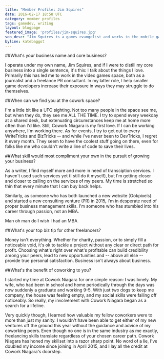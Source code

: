 ```yaml
---
title: "Member Profile: Jim Squires"
date: 2016-02-17 18:58 UTC
category: member profiles
tags: gamedev, writing
layout: blogpage
featured_image: 'profiles/jim-squires.jpg'
seo_desc: "Jim Squires is a games evangelist and works in the mobile games space. Jim's enthusiasm is contagious around Cowork Niagara, so much so that we wanted to show him off as our first member profile."
byline: katebaggot
---
```

##What's your business name and core business?

I operate under my own name, Jim Squires, and if I were to distill my core business into a single sentence, it's this: I talk about the things I love. Primarily this has led me to work in the video games space, both as a journalist and a freelance PR consultant. In my latter role, I help smaller game developers increase their exposure in ways they may struggle to do themselves.

##When can we find you at the cowork space?

I'm a little bit like a UFO sighting. Not too many people in the space see me, but when they do, they see me ALL THE TIME. I try to spend every weekday at a shared desk, but extenuating circumstances keep me at home more often than I'd like. Still, Cowork Niagara is my first love. If I can be working anywhere, I'm working there.
As for events, I try to get out to every WriteTricks and BizTricks -- and while I've never been to DevTricks, I regret it every month. They seem to have the coolest stuff going on there, even for folks like me who couldn't write a line of code to save their lives.

##What skill would most compliment your own in the pursuit of growing your business?

As a writer, I find myself more and more in need of transciption services. I haven't used such services yet (I still do it myself), but I'm getting closer and closer to calling on the services of my peers. My time is stretched so thin that every minute that I can buy back helps.

Similarly, as someone who has both launched a new website (Ookpixels) and started a new consulting venture (PR) in 2015, I'm in desperate need of proper business management skills. I'm someone who has stumbled into his career through passion, not an MBA.

Man oh man do I wish I had an MBA.

##What's your top biz tip for other freelancers?

Money isn't everything. Whether for charity, passion, or to simply fill a noticeable void, it's ok to tackle a project without any clear or direct path for profit. Choosing what's right over what's profitable can build credibility among your peers, lead to new opportunities and -- above all else -- provide true personal satisfaction. Business isn't always about business.

##What's the benefit of coworking to you?

I started my time at Cowork Niagara for one simple reason: I was lonely. My wife, who had been in school and home periodically through the days was now suddenly a graduate and working 9-5. With just two dogs to keep me company, the house was feeling empty, and my social skills were falling off noticeably. So really, my involvement with Cowork Niagara began as a search for a lifeline.

Very quickly though, I learned how valuable my fellow coworkers were to more than just my sanity. I wouldn't have been able to get either of my new ventures off the ground this year without the guidance and advice of my coworking peers. Even though no one is in the same industry as me exactly, freelancing skills translate regardless of your chosen career path. Cowork Niagara has honed my skillset into a razor sharp point. No word of a lie, I've doubled my income since joining in April 2015, and I lay all the credit at Cowork Niagara's doorstep.
